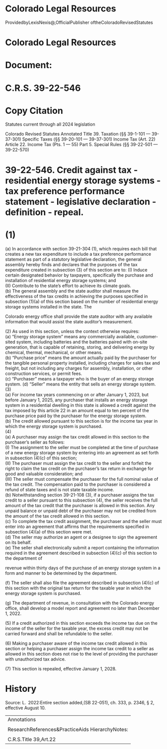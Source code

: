 # Colorado Legal Resources  

ProvidedbyLexisNexis@,OfficialPublisher oftheColoradoRevisedStatutes  

# Colorado Legal Resources  

# Document:  

# C.R.S. 39-22-546  

# Copy Citation  

Statutes current through all 2024 legislation  

Colorado Revised Statutes Annotated Title 39. Taxation (§§ 39-1-101 — 39-37-301) Specific Taxes (§§ 39-20-101 — 39-37-301) Income Tax (Art. 22) Article 22. Income Tax (Pts. 1 — 55) Part 5. Special Rules (§§ 39-22-501 — 39-22-570)  

# 39-22-546. Credit against tax - residential energy storage systems - tax preference performance statement - legislative declaration - definition - repeal.  

# (1)  

(a) In accordance with section 39-21-304 (1), which requires each bill that creates a new tax expenditure to include a tax preference performance statement as part of a statutory legislative declaration, the general assembly hereby finds and declares that the purposes of the tax expenditure created in subsection (3) of this section are to: (I) Induce certain designated behavior by taxpayers, specifically the purchase and installation of residential energy storage systems; and   
(II) Contribute to the state’s effort to achieve its climate goals.   
(b) The general assembly and the state auditor shall measure the effectiveness of the tax credits in achieving the purposes specified in subsection (1)(a) of this section based on the number of residential energy storage systems installed in the state. The  

Colorado energy office shall provide the state auditor with any available information that would assist the state auditor’s measurement.  

(2) As used in this section, unless the context otherwise requires:   
(a) “Energy storage system” means any commercially available, customer-sited system, including batteries and the batteries paired with on-site generation, that is capable of retaining, storing, and delivering energy by chemical, thermal, mechanical, or other means.   
(b) “Purchase price” means the amount actually paid by the purchaser for the tangible personal property installed, including charges for sales tax and freight, but not including any charges for assembly, installation, or other construction services, or permit fees.   
(c) “Purchaser” means a taxpayer who is the buyer of an energy storage system. (d) “Seller” means the entity that sells an energy storage system.   
(3)   
(a) For income tax years commencing on or after January 1, 2023, but before January 1, 2025, any purchaser that installs an energy storage system in a residential dwelling in this state is allowed a credit against the tax imposed by this article 22 in an amount equal to ten percent of the purchase price paid by the purchaser for the energy storage system.   
(b) The credit allowed pursuant to this section is for the income tax year in which the energy storage system is purchased.   
(4)   
(a) A purchaser may assign the tax credit allowed in this section to the purchaser’s seller as follows:   
(I) The assignment to the seller must be completed at the time of purchase of a new energy storage system by entering into an agreement as set forth in subsection (4)(c) of this section;   
(II) The purchaser must assign the tax credit to the seller and forfeit the right to claim the tax credit on the purchaser’s tax return in exchange for good and valuable consideration; and   
(III) The seller must compensate the purchaser for the full nominal value of the tax credit. The compensation paid to the purchaser is considered a refund of state taxes and is not state taxable income.   
(b) Notwithstanding section 39-21-108 (3), if a purchaser assigns the tax credit to a seller pursuant to this subsection (4), the seller receives the full amount of the tax credit that the purchaser is allowed in this section. Any unpaid balance or unpaid debt of the purchaser may not be credited from the amount of the tax credit allowed in this section.   
(c) To complete the tax credit assignment, the purchaser and the seller must enter into an agreement that affirms that the requirements specified in subsection (4)(a) of this section were met.   
(d) The seller may authorize an agent or a designee to sign the agreement on its behalf.   
(e) The seller shall electronically submit a report containing the information required in the agreement described in subsection (4)(c) of this section to the department of  

revenue within thirty days of the purchase of an energy storage system in a form and manner to be determined by the department.  

(f) The seller shall also file the agreement described in subsection (4)(c) of this section with the original tax return for the taxable year in which the energy storage system is purchased.  

(g) The department of revenue, in consultation with the Colorado energy office, shall develop a model report and agreement no later than December 1, 2022.  

(5) If a credit authorized in this section exceeds the income tax due on the income of the seller for the taxable year, the excess credit may not be carried forward and shall be refundable to the seller.  

(6) Making a purchaser aware of the income tax credit allowed in this section or helping a purchaser assign the income tax credit to a seller as allowed in this section does not rise to the level of providing the purchaser with unauthorized tax advice.  

(7) This section is repealed, effective January 1, 2028.  

# History  

Source: L. 2022:Entire section added,(SB 22-051), ch. 333, p. 2346, § 2, effective August 10.  

<html><body><table><tr><td>Annotations</td></tr><tr><td></td></tr><tr><td>ResearchReferences&PracticeAids HierarchyNotes:</td></tr><tr><td></td></tr><tr><td>C.R.S.Title 39,Art.22</td></tr></table></body></html>  